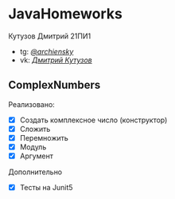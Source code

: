 # JavaHomeworks
Кутузов Дмитрий 21ПИ1
* tg: *[@archiensky](https://archiensky.t.me)*
* vk: *[Дмитрий Кутузов](https://vk.com/archietotsamblu)*

## ComplexNumbers
Реализовано:
 - [X] Создать комплексное число (конструктор)
 - [X] Сложить
 - [X] Перемножить
 - [X] Модуль
 - [X] Аргумент

Дополнительно
 - [X] Тесты на Junit5
